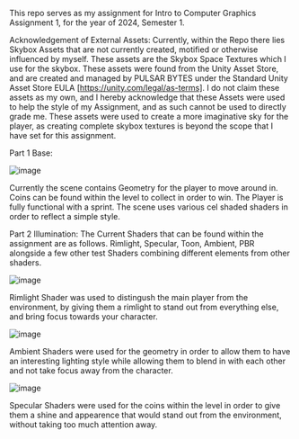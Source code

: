 This repo serves as my assignment for Intro to Computer Graphics Assignment 1, for the year of 2024, Semester 1.

Acknowledgement of External Assets:
Currently, within the Repo there lies Skybox Assets that are not currently created, motified or otherwise influenced by myself. These assets are the Skybox Space Textures which I use for the skybox.
These assets were found from the Unity Asset Store, and are created and managed by PULSAR BYTES under the Standard Unity Asset Store EULA [https://unity.com/legal/as-terms].
I do not claim these assets as my own, and I hereby acknowledge that these Assets were used to help the style of my Assignment, and as such cannot be used to directly grade me.
These assets were used to create a more imaginative sky for the player, as creating complete skybox textures is beyond the scope that I have set for this assignment.

Part 1 Base:

![image](https://github.com/user-attachments/assets/0d1f12e7-f048-4446-af8e-1ad613d0d152)

Currently the scene contains Geometry for the player to move around in.
Coins can be found within the level to collect in order to win.
The Player is fully functional with a sprint.
The scene uses various cel shaded shaders in order to reflect a simple style.

Part 2 Illumination:
The Current Shaders that can be found within the assignment are as follows.
Rimlight, Specular, Toon, Ambient, PBR alongside a few other test Shaders combining different elements from other shaders.

![image](https://github.com/user-attachments/assets/ad7168fc-578a-4571-a564-6e36a1546f29)

Rimlight Shader was used to distingush the main player from the environment, by giving them a rimlight to stand out from everything else, and bring focus towards your character.

![image](https://github.com/user-attachments/assets/f14650ea-3a3c-48d4-ac09-40b5c7e05d0e)

Ambient Shaders were used for the geometry in order to allow them to have an interesting lighting style while allowing them to blend in with each other and not take focus away from the character.

![image](https://github.com/user-attachments/assets/6c185648-455c-4247-bc87-8c636352e5d5)

Specular Shaders were used for the coins within the level in order to give them a shine and appearence that would stand out from the environment, without taking too much attention away. 
